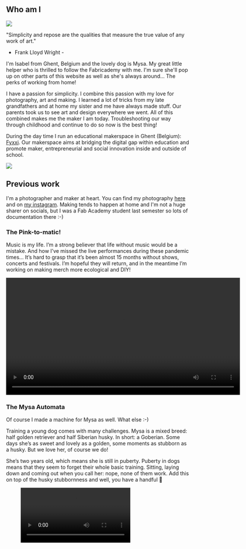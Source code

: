 
## Who am I

 ![](../docs/images/avatar-photo.jpg)

 "Simplicity and repose are the qualities that measure the true value of any work of art."
 - Frank Lloyd Wright -

I'm Isabel from Ghent, Belgium and the lovely dog is Mysa. My great little helper who is thrilled to follow the Fabricademy with me. I'm sure she'll pop up on other parts of this website as well as she's always around... The perks of working from home!

I have a passion for simplicity. I combine this passion with my love for photography, art and making. I learned a lot of tricks from my late grandfathers and at home my sister and me have always made stuff. Our parents took us to see art and design everywhere we went. All of this combined makes me the maker I am today. Troubleshooting our way through childhood and continue to do so now is the best thing!

During the day time I run an educational makerspace in Ghent (Belgium): [Fyxxi](http://wwww.fyxxi.be). Our makerspace aims at bridging the digital gap within education and promote maker, entrepreneurial and social innovation inside and outside of school.

![](https://media.uitid.be/fis/download/ce126667652776f0e9e55160f12f5478/6382304c-3b2a-4216-b576-aea788f8f1a3/fyxxi-logo_0_1.jpg?width=330&height=330)


## Previous work

I'm a photographer and maker at heart.
You can find my photography [here](http://www.impressions-by-isa.com) and on [my instagram](http://www.instagram.com/IsabelAllaert).
Making tends to happen at home and I'm not a huge sharer on socials, but I was a Fab Academy student last semester so lots of documentation there :-)

### The Pink-to-matic!

Music is my life. I’m a strong believer that life without music would be a mistake.
And how I’ve missed the live performances during these pandemic times… It’s hard to grasp that it’s been almost 15 months without shows, concerts and festivals. I’m hopeful they will return, and in the meantime I’m working on making merch more ecological and DIY!

<!-- blank line -->
<video width="640" controls loop>
  <source src="https://fabacademy.org/2021/labs/barcelona/students/isabel-allaert/presentation.mp4" type="video/mp4">
  Your browser does not support the video tag.
</video>
<!-- blank line -->

### The Mysa Automata

Of course I made a machine for Mysa as well. What else :-)

Training a young dog comes with many challenges. Mysa is a mixed breed: half golden retriever and half Siberian husky. In short: a Goberian.
Some days she’s as sweet and lovely as a golden, some moments as stubborn as a husky.
But we love her, of course we do!

She’s two years old, which means she is still in puberty. Puberty in dogs means that they seem to forget their whole basic training. Sitting, laying down and coming out when you call her: nope, none of them work. Add this on top of the husky stubbornness and well, you have a handful 🙂

<!-- blank line -->
<figure class="video_container">
  <video controls="true" allowfullscreen="true">
    <source src="https://gitlab.fabcloud.org/academany/fabacademy/2020/labs/barcelona/remoteawesomemachine2/-/raw/master/docs/images/themysaautomata.mp4" type="video/mp4">
  </video>
</figure>
<!-- blank line -->
